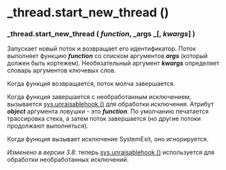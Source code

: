 # \_thread.start\_new\_thread ()

### \_thread.start\_new\_thread ( _function_, _args _\[, _kwargs_] )

Запускает новый поток и возвращает его идентификатор. Поток выполняет функцию _**function**_ со списком аргументов _**args**_ (который должен быть кортежем). Необязательный аргумент _**kwargs**_ определяет словарь аргументов ключевых слов.

Когда функция возвращается, поток молча завершается.

Когда функция завершается с необработанным исключением, вызывается [sys.unraisablehook ()](../../sluzhby-sredy-vypolneniya-python/sys/sys.unraisablehook.md) для обработки исключения. Атрибут _**object**_ аргумента ловушки - это _**function**_. По умолчанию печатается трассировка стека, а затем поток завершается (но другие потоки продолжают выполняться).

Когда функция вызывает исключение SystemExit, оно игнорируется.

_Изменено в версии 3.8_: теперь [sys.unraisablehook ()](../../sluzhby-sredy-vypolneniya-python/sys/sys.unraisablehook.md) используется для обработки необработанных исключений.
